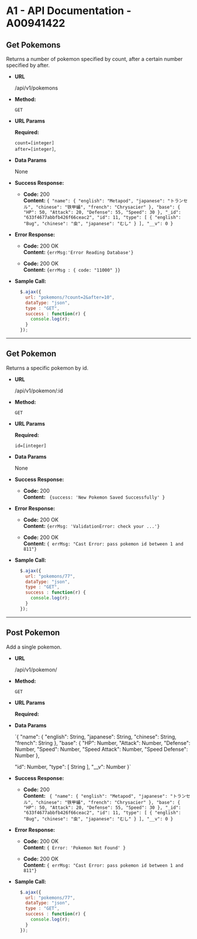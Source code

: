 

# A1 - API Documentation - A00941422

**Get Pokemons**
----
  Returns a number of pokemon specified by count, after a certain number specified by after.

* **URL**

  /api/v1/pokemons

* **Method:**

  `GET`
  
*  **URL Params**

   **Required:**
 
   `count=[integer]`\
  `after=[integer]`,



* **Data Params**

  None

* **Success Response:**

  * **Code:** 200 <br />
    **Content:** 
    `{
    "name": {
      "english": "Metapod",
      "japanese": "トランセル",
      "chinese": "铁甲蛹",
      "french": "Chrysacier"
    },
    "base": {
      "HP": 50,
      "Attack": 20,
      "Defense": 55,
      "Speed": 30
    },
    "_id": "633f4677abbfb426f66ceac2",
    "id": 11,
    "type": [
      {
        "english": "Bug",
        "chinese": "虫",
        "japanese": "むし"
      }
    ],
    "__v": 0
  }`
 
* **Error Response:**


  * **Code:** 200 OK <br />
    **Content:** `{errMsg:'Error Reading Database'}`

  * **Code:** 200 OK <br />
    **Content:** `{errMsg : {
                code: "11000"
            }}`


* **Sample Call:**

  ```javascript
    $.ajax({
      url: "pokemons/?count=2&after=10",
      dataType: "json",
      type : "GET",
      success : function(r) {
        console.log(r);
      }
    });
  ```

---

**Get Pokemon**
----
  Returns a specific pokemon by id.

* **URL**

  /api/v1/pokemon/:id

* **Method:**

  `GET`
  
*  **URL Params**

   **Required:**
 
   `id=[integer]`



* **Data Params**

  None

* **Success Response:**

  * **Code:** 200 <br />
    **Content:** ` {success: 'New Pokemon Saved Successfully' }`
 
* **Error Response:**


    * **Code:** 200 OK <br />
    **Content:** `{errMsg: 'ValidationError: check your ...'}`

  * **Code:** 200 OK <br />
    **Content:** `{ errMsg: "Cast Error: pass pokemon id between 1 and 811"}`



* **Sample Call:**

  ```javascript
    $.ajax({
      url: "pokemons/77",
      dataType: "json",
      type : "GET",
      success : function(r) {
        console.log(r);
      }
    });
  ```

---

**Post Pokemon**
----
  Add a single pokemon.

* **URL**

  /api/v1/pokemon/

* **Method:**

  `GET`
  
*  **URL Params**

   **Required:**




* **Data Params**

  `{
    "name": {
      "english": String,
      "japanese": String,
      "chinese": String,
      "french": String
    },
    "base": {
      "HP": Number,
      "Attack": Number,
      "Defense": Number,
      "Speed": Number,
      "Speed Attack": Number,
      "Speed Defense": Number
    },
    
    "id": Number,
    "type": [
    String
    ],
    "__v": Number
  }`

* **Success Response:**

  * **Code:** 200 <br />
    **Content:** ` {
    "name": {
      "english": "Metapod",
      "japanese": "トランセル",
      "chinese": "铁甲蛹",
      "french": "Chrysacier"
    },
    "base": {
      "HP": 50,
      "Attack": 20,
      "Defense": 55,
      "Speed": 30
    },
    "_id": "633f4677abbfb426f66ceac2",
    "id": 11,
    "type": [
      {
        "english": "Bug",
        "chinese": "虫",
        "japanese": "むし"
      }
    ],
    "__v": 0
  }`
 
* **Error Response:**


    * **Code:** 200 OK <br />
    **Content:** `{ Error: 'Pokemon Not Found' }`

  * **Code:** 200 OK <br />
    **Content:** `{ errMsg: "Cast Error: pass pokemon id between 1 and 811"}`



* **Sample Call:**

  ```javascript
    $.ajax({
      url: "pokemons/77",
      dataType: "json",
      type : "GET",
      success : function(r) {
        console.log(r);
      }
    });
  ```

